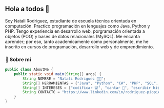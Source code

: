 ## Hola a todos 👋
Soy Natali Rodriguez, estudiante de escuela técnica orientada en computación. Practico programación en lenguajes como Java, Python y PHP. Tengo experiencia en desarrollo web, porgramación orientada a objetos (POO) y bases de datos relacionales (MySQL). Me encanta aprender; por eso, tanto academicamente como personalmente, me he inscrito en cursos de programación, desarrollo web y de emprendimiento.

### 🚀 Sobre mí
```java
public class AboutMe {
    public static void main(String[] args) {
        String NOMBRE = "Natali Rodriguez 👩🏻";
        String[] HERRAMIENTAS = {"Java", "Python", "C#", "PHP", "SQL", "HTML", "CSS"};
        String[] INTERESES = {"codificar 💻", "cantar 🎤", "escribir historias 📝", "dibujar 🖌️" };
        String CONTACTO = "https://www.linkedin.com/in/rodriguez-piopio";
    }
}
